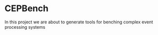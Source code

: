 # CEPBench
In this project we are about to generate tools for benching complex event processing systems
